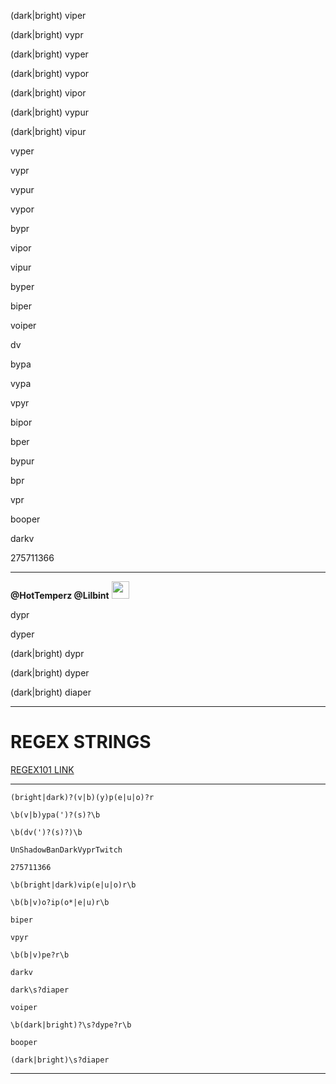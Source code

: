 (dark\|bright) viper

(dark\|bright) vypr

(dark\|bright) vyper

(dark\|bright) vypor

(dark\|bright) vipor

(dark\|bright) vypur

(dark\|bright) vipur

vyper

vypr

vypur

vypor

bypr

vipor

vipur

byper

biper

voiper

dv

bypa

vypa

vpyr

bipor

bper

bypur

bpr

vpr

booper

darkv

275711366

---

<b>@HotTemperz @Lilbint</b> <img src="https://static-cdn.jtvnw.net/emoticons/v2/emotesv2_70c9971ecaed4e45980bf32472775c4a/default/dark/3.0" width="28" height="28" />

dypr

dyper

(dark\|bright) dypr

(dark\|bright) dyper

(dark\|bright) diaper

---

# REGEX STRINGS

[REGEX101 LINK](https://regex101.com/r/WtN0Sp/13)

---

`(bright|dark)?(v|b)(y)p(e|u|o)?r`

`\b(v|b)ypa(')?(s)?\b`

`\b(dv(')?(s)?)\b`

`UnShadowBanDarkVyprTwitch`

`275711366`

`\b(bright|dark)vip(e|u|o)r\b`

`\b(b|v)o?ip(o*|e|u)r\b`

`biper`

`vpyr`

`\b(b|v)pe?r\b`

`darkv`

`dark\s?diaper`

`voiper`

`\b(dark|bright)?\s?dype?r\b`

`booper`

`(dark|bright)\s?diaper`

---
